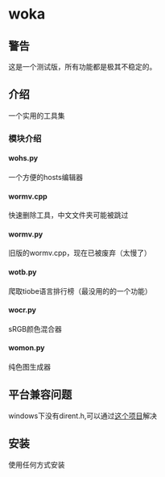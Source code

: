 # woka
## 警告
这是一个测试版，所有功能都是极其不稳定的。
## 介绍
一个实用的工具集
### 模块介绍
#### wohs.py
一个方便的hosts编辑器
#### wormv.cpp
快速删除工具，中文文件夹可能被跳过
#### wormv.py
旧版的wormv.cpp，现在已被废弃（太慢了）
#### wotb.py
爬取tiobe语言排行榜（最没用的的一个功能）
#### wocr.py
sRGB颜色混合器
#### womon.py
纯色图生成器
## 平台兼容问题
windows下没有dirent.h,可以通过[这个项目](https://github.com/tronkko/dirent)解决
## 安装
使用任何方式安装